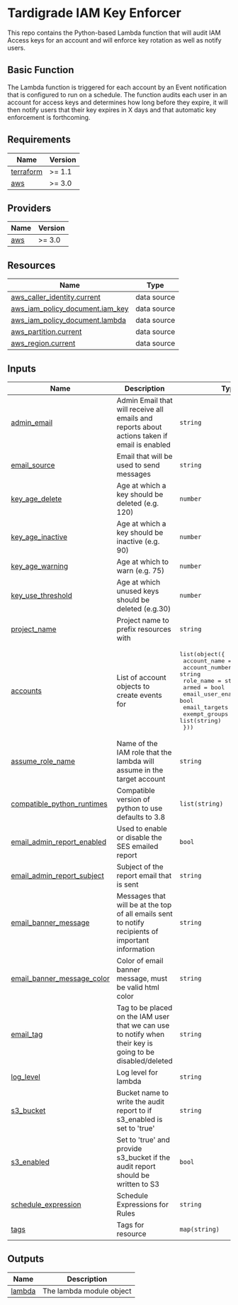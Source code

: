 # Tardigrade IAM Key Enforcer

This repo contains the Python-based Lambda function that will audit IAM Access keys for an account and will enforce key rotation as well as notify users.

## Basic Function

The Lambda function is triggered for each account by an Event notification that is configured to run on a schedule.
The function audits each user in an account for access keys and determines how long before they expire, it will then notify users that their key expires in X days and that automatic key enforcement is forthcoming.

<!-- BEGIN TFDOCS -->
## Requirements

| Name | Version |
|------|---------|
| <a name="requirement_terraform"></a> [terraform](#requirement\_terraform) | >= 1.1 |
| <a name="requirement_aws"></a> [aws](#requirement\_aws) | >= 3.0 |

## Providers

| Name | Version |
|------|---------|
| <a name="provider_aws"></a> [aws](#provider\_aws) | >= 3.0 |

## Resources

| Name | Type |
|------|------|
| [aws_caller_identity.current](https://registry.terraform.io/providers/hashicorp/aws/latest/docs/data-sources/caller_identity) | data source |
| [aws_iam_policy_document.iam_key](https://registry.terraform.io/providers/hashicorp/aws/latest/docs/data-sources/iam_policy_document) | data source |
| [aws_iam_policy_document.lambda](https://registry.terraform.io/providers/hashicorp/aws/latest/docs/data-sources/iam_policy_document) | data source |
| [aws_partition.current](https://registry.terraform.io/providers/hashicorp/aws/latest/docs/data-sources/partition) | data source |
| [aws_region.current](https://registry.terraform.io/providers/hashicorp/aws/latest/docs/data-sources/region) | data source |

## Inputs

| Name | Description | Type | Default | Required |
|------|-------------|------|---------|:--------:|
| <a name="input_admin_email"></a> [admin\_email](#input\_admin\_email) | Admin Email that will receive all emails and reports about actions taken if email is enabled | `string` | n/a | yes |
| <a name="input_email_source"></a> [email\_source](#input\_email\_source) | Email that will be used to send messages | `string` | n/a | yes |
| <a name="input_key_age_delete"></a> [key\_age\_delete](#input\_key\_age\_delete) | Age at which a key should be deleted (e.g. 120) | `number` | n/a | yes |
| <a name="input_key_age_inactive"></a> [key\_age\_inactive](#input\_key\_age\_inactive) | Age at which a key should be inactive (e.g. 90) | `number` | n/a | yes |
| <a name="input_key_age_warning"></a> [key\_age\_warning](#input\_key\_age\_warning) | Age at which to warn (e.g. 75) | `number` | n/a | yes |
| <a name="input_key_use_threshold"></a> [key\_use\_threshold](#input\_key\_use\_threshold) | Age at which unused keys should be deleted (e.g.30) | `number` | n/a | yes |
| <a name="input_project_name"></a> [project\_name](#input\_project\_name) | Project name to prefix resources with | `string` | n/a | yes |
| <a name="input_accounts"></a> [accounts](#input\_accounts) | List of account objects to create events for | <pre>list(object({<br>    account_name       = string<br>    account_number     = string<br>    role_name          = string<br>    armed              = bool<br>    email_user_enabled = bool<br>    email_targets      = list(string)<br>    exempt_groups      = list(string)<br>  }))</pre> | `[]` | no |
| <a name="input_assume_role_name"></a> [assume\_role\_name](#input\_assume\_role\_name) | Name of the IAM role that the lambda will assume in the target account | `string` | `"E_IAM_KEY_ENFORCER"` | no |
| <a name="input_compatible_python_runtimes"></a> [compatible\_python\_runtimes](#input\_compatible\_python\_runtimes) | Compatible version of python to use defaults to 3.8 | `list(string)` | <pre>[<br>  "python3.8"<br>]</pre> | no |
| <a name="input_email_admin_report_enabled"></a> [email\_admin\_report\_enabled](#input\_email\_admin\_report\_enabled) | Used to enable or disable the SES emailed report | `bool` | `false` | no |
| <a name="input_email_admin_report_subject"></a> [email\_admin\_report\_subject](#input\_email\_admin\_report\_subject) | Subject of the report email that is sent | `string` | `null` | no |
| <a name="input_email_banner_message"></a> [email\_banner\_message](#input\_email\_banner\_message) | Messages that will be at the top of all emails sent to notify recipients of important information | `string` | `""` | no |
| <a name="input_email_banner_message_color"></a> [email\_banner\_message\_color](#input\_email\_banner\_message\_color) | Color of email banner message, must be valid html color | `string` | `"red"` | no |
| <a name="input_email_tag"></a> [email\_tag](#input\_email\_tag) | Tag to be placed on the IAM user that we can use to notify when their key is going to be disabled/deleted | `string` | `"keyenforcer:email"` | no |
| <a name="input_log_level"></a> [log\_level](#input\_log\_level) | Log level for lambda | `string` | `"INFO"` | no |
| <a name="input_s3_bucket"></a> [s3\_bucket](#input\_s3\_bucket) | Bucket name to write the audit report to if s3\_enabled is set to 'true' | `string` | `null` | no |
| <a name="input_s3_enabled"></a> [s3\_enabled](#input\_s3\_enabled) | Set to 'true' and provide s3\_bucket if the audit report should be written to S3 | `bool` | `false` | no |
| <a name="input_schedule_expression"></a> [schedule\_expression](#input\_schedule\_expression) | Schedule Expressions for Rules | `string` | `"cron(0 1 ? * SUN *)"` | no |
| <a name="input_tags"></a> [tags](#input\_tags) | Tags for resource | `map(string)` | `{}` | no |

## Outputs

| Name | Description |
|------|-------------|
| <a name="output_lambda"></a> [lambda](#output\_lambda) | The lambda module object |

<!-- END TFDOCS -->
